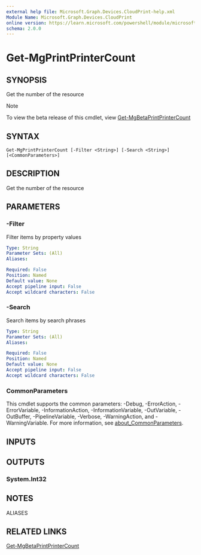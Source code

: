 ```yaml
---
external help file: Microsoft.Graph.Devices.CloudPrint-help.xml
Module Name: Microsoft.Graph.Devices.CloudPrint
online version: https://learn.microsoft.com/powershell/module/microsoft.graph.devices.cloudprint/get-mgprintprintercount
schema: 2.0.0
---
```


# Get-MgPrintPrinterCount

## SYNOPSIS
Get the number of the resource

> [!NOTE]
> To view the beta release of this cmdlet, view [Get-MgBetaPrintPrinterCount](/powershell/module/Microsoft.Graph.Beta.Devices.CloudPrint/Get-MgBetaPrintPrinterCount?view=graph-powershell-beta)

## SYNTAX

```
Get-MgPrintPrinterCount [-Filter <String>] [-Search <String>] [<CommonParameters>]
```

## DESCRIPTION
Get the number of the resource

## PARAMETERS

### -Filter
Filter items by property values

```yaml
Type: String
Parameter Sets: (All)
Aliases:

Required: False
Position: Named
Default value: None
Accept pipeline input: False
Accept wildcard characters: False
```

### -Search
Search items by search phrases

```yaml
Type: String
Parameter Sets: (All)
Aliases:

Required: False
Position: Named
Default value: None
Accept pipeline input: False
Accept wildcard characters: False
```

### CommonParameters
This cmdlet supports the common parameters: -Debug, -ErrorAction, -ErrorVariable, -InformationAction, -InformationVariable, -OutVariable, -OutBuffer, -PipelineVariable, -Verbose, -WarningAction, and -WarningVariable. For more information, see [about_CommonParameters](http://go.microsoft.com/fwlink/?LinkID=113216).

## INPUTS

## OUTPUTS

### System.Int32
## NOTES

ALIASES

## RELATED LINKS
[Get-MgBetaPrintPrinterCount](/powershell/module/Microsoft.Graph.Beta.Devices.CloudPrint/Get-MgBetaPrintPrinterCount?view=graph-powershell-beta)

